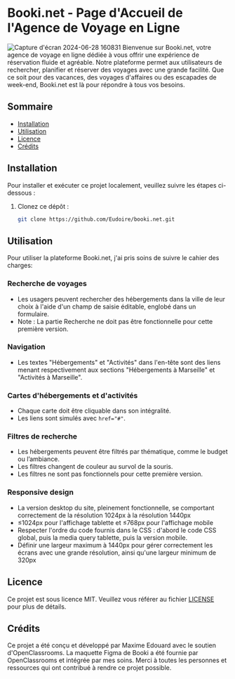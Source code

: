 # Booki.net - Page d'Accueil de l'Agence de Voyage en Ligne
![Capture d'écran 2024-06-28 160831](https://github.com/Eudoire/booki.net/assets/62968598/dec2cada-f203-4edc-8493-14cdd491758e)
Bienvenue sur Booki.net, votre agence de voyage en ligne dédiée à vous offrir une expérience de réservation fluide et agréable. Notre plateforme permet aux utilisateurs de rechercher, planifier et réserver des voyages avec une grande facilité. Que ce soit pour des vacances, des voyages d'affaires ou des escapades de week-end, Booki.net est là pour répondre à tous vos besoins.

## Sommaire

- [Installation](#installation)
- [Utilisation](#utilisation)
- [Licence](#licence)
- [Crédits](#crédits)

## Installation

Pour installer et exécuter ce projet localement, veuillez suivre les étapes ci-dessous :

1. Clonez ce dépôt :
   ```bash
   git clone https://github.com/Eudoire/booki.net.git

## Utilisation

Pour utiliser la plateforme Booki.net, j'ai pris soins de suivre le cahier des charges:

### Recherche de voyages

- Les usagers peuvent rechercher des hébergements dans la ville de leur choix à l'aide d'un champ de saisie éditable, englobé dans un formulaire.
- Note : La partie Recherche ne doit pas être fonctionnelle pour cette première version.

### Navigation

- Les textes "Hébergements" et "Activités" dans l'en-tête sont des liens menant respectivement aux sections "Hébergements à Marseille" et "Activités à Marseille".

### Cartes d'hébergements et d'activités

- Chaque carte doit être cliquable dans son intégralité.
- Les liens sont simulés avec `href="#"`.

### Filtres de recherche

- Les hébergements peuvent être filtrés par thématique, comme le budget ou l’ambiance.
- Les filtres changent de couleur au survol de la souris.
- Les filtres ne sont pas fonctionnels pour cette première version.

### Responsive design

- La version desktop du site, pleinement fonctionnelle, se comportant correctement de la résolution 1024px à la résolution 1440px 
- ≤1024px pour l'affichage tablette et ≤768px pour l'affichage mobile
- Respecter l'ordre du code fournis dans le CSS : d'abord le code CSS global, puis la media query tablette, puis la version mobile.
- Définir une largeur maximum à 1440px pour gérer correctement les écrans avec une grande résolution, ainsi qu'une largeur minimum de 320px

## Licence

Ce projet est sous licence MIT. Veuillez vous référer au fichier [LICENSE](LICENSE) pour plus de détails.

## Crédits

Ce projet a été conçu et développé par Maxime Edouard avec le soutien d'OpenClassrooms. La maquette Figma de Booki a été fournie par OpenClassrooms et intégrée par mes soins. Merci à toutes les personnes et ressources qui ont contribué à rendre ce projet possible.


